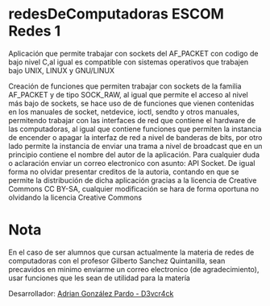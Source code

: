 # redesDeComputadoras ESCOM Redes 1

Aplicación que permite trabajar con sockets del AF_PACKET con codigo de bajo nivel C,al igual es compatible con sistemas operativos que trabajen bajo UNIX, LINUX y GNU/LINUX


Creación de funciones que permiten trabajar con sockets de la familia AF_PACKET y de tipo SOCK_RAW, al igual que permite el acceso al nivel más bajo de sockets, se hace uso de de funciones que vienen contenidas en los manuales de socket, netdevice, ioctl, sendto y otros manuales, permitendo trabajar con las interfaces de red que contiene el hardware de las computadoras, al igual que contiene funciones que permiten la instancia de encender o apagar la interfaz de red a nivel de banderas de bits, por otro lado permite la instancia de enviar una trama a nivel de broadcast que en un principio contiene el nombre del autor de la aplicación. 
Para cualquier duda o aclaración enviar un correo electronico con asunto: API Socket. 
De igual forma no olvidar presentar creditos de la autoria, contando en que se permite la distribución de dicha aplicación gracias a la licencia de Creative Commons CC BY-SA, cualquier modificación se hara de forma oportuna no olvidando la licencia Creative Commons

# Nota
En el caso de ser alumnos que cursan actualmente la materia de redes de computadoras con el profesor Gilberto Sanchez Quintanilla, sean precavidos en minimo enviarme un correo electronico (de agradecimiento), usar funciones que les sean de utilidad para la matería 

Desarrollador: [Adrian González Pardo - D3vcr4ck](mailto:gozapaadr@gmail.com)
